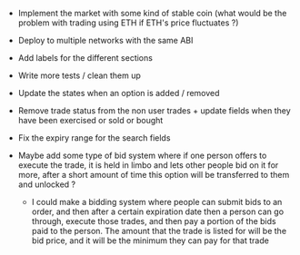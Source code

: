 -   Implement the market with some kind of stable coin (what would be the problem with trading using ETH if ETH's price fluctuates ?)
-   Deploy to multiple networks with the same ABI

-   Add labels for the different sections
-   Write more tests / clean them up
-   Update the states when an option is added / removed
-   Remove trade status from the non user trades + update fields when they have been exercised or sold or bought
-   Fix the expiry range for the search fields

-   Maybe add some type of bid system where if one person offers to execute the trade, it is held in limbo and lets other people bid on it for more, after a short amount of time this option will be transferred to them and unlocked ?
    -   I could make a bidding system where people can submit bids to an order, and then after a certain expiration date then a person can go through, execute those trades, and then pay a portion of the bids paid to the person. The amount that the trade is listed for will be the bid price, and it will be the minimum they can pay for that trade
